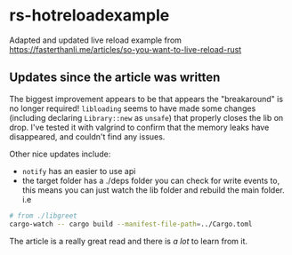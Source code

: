 # rs-hotreloadexample
Adapted and updated live reload example from https://fasterthanli.me/articles/so-you-want-to-live-reload-rust

## Updates since the article was written

The biggest improvement appears to be that appears the "breakaround" is no longer required! `libloading` seems to have made some changes (including declaring `Library::new` as `unsafe`) that properly closes the lib on drop. I've tested it with valgrind to confirm that the memory leaks have disappeared, and couldn't find any issues. 

Other nice updates include: 

- `notify` has an easier to use api
- the target folder has a ./deps folder you can check for write events to, this means you can just watch the lib folder and rebuild the main folder. i.e

```sh
# from ./libgreet
cargo-watch -- cargo build --manifest-file-path=../Cargo.toml
```

The article is a really great read and there is *a lot* to learn from it.

